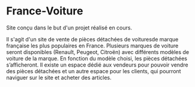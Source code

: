 # France-Voiture 

Site conçu dans le but d'un projet réalisé en cours.

Il s'agit d'un site de vente de pièces détachées de voituresde marque française les plus populaires en France.
Plusieurs marques de voiture seront disponibles (Renault, Peugeot, Citroën) avec différents modèles de voiture de la marque. En fonction du modèle choisi, les pièces détachées s’afficheront. Il existe un espace dédié aux vendeurs pour pouvoir vendre des pièces détachées et un autre espace pour les clients, qui pourront naviguer sur le site et acheter des articles.